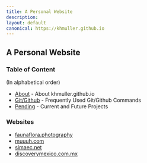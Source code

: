 ```yaml
---
title: A Personal Website
description: 
layout: default
canonical: https://khmuller.github.io
---
```


## A Personal Website

### Table of Content
(In alphabetical order)

- [About](/about/ "About khmuller.github.io") - About khmuller.github.io
- [Git/Github](/github/ "Frequently Used Git/Github Commands") - Frequently Used Git/Github Commands
- [Pending](/pending/ "Current and Future Projects") - Current and Future Projects

### Websites

- [faunaflora.photography](https://faunaflora.photography "Fauna Flora Photography")
- [muuuh.com](https://muuuh.com "Muuuh Wildlife Photography")
- [simaec.net](https://www.simaec.net "Web Publishing")
- [discoverymexico.com.mx](https://www.discoverymexico.com.mx "Discovery Mexico")
